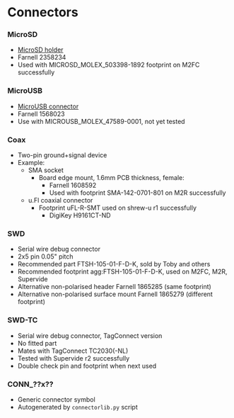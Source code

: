 # Connectors

### MicroSD
* [MicroSD 
  holder](http://www.molex.com/molex/products/datasheet.jsp?part=active/5033981892_MEMORY_CARD_SOCKET.xml)
* Farnell 2358234
* Used with MICROSD_MOLEX_503398-1892 footprint on M2FC successfully

### MicroUSB
* [MicroUSB 
  connector](http://www.molex.com/molex/products/datasheet.jsp?part=active/0475890001_IO_CONNECTORS.xml)
* Farnell 1568023
* Use with MICROUSB_MOLEX_47589-0001, not yet tested

### Coax
* Two-pin ground+signal device
* Example:
    * SMA socket
        * Board edge mount, 1.6mm PCB thickness, female:
            * Farnell 1608592
            * Used with footprint SMA-142-0701-801 on M2R successfully
    * u.Fl coaxial connector
        * Footprint uFL-R-SMT used on shrew-u r1 successfully
            * DigiKey H9161CT-ND

### SWD
* Serial wire debug connector
* 2x5 pin 0.05" pitch
* Recommended part FTSH-105-01-F-D-K, sold by Toby and others
* Recommended footprint agg:FTSH-105-01-F-D-K, used on M2FC, M2R, Supervide
* Alternative non-polarised header Farnell 1865285 (same footprint)
* Alternative non-polarised surface mount Farnell 1865279 (different footprint)

### SWD-TC
* Serial wire debug connector, TagConnect version
* No fitted part
* Mates with TagConnect TC2030(-NL)
* Tested with Supervide r2 successfully
* Double check pin and footprint when next used

### CONN_??x??
* Generic connector symbol
* Autogenerated by `connectorlib.py` script
